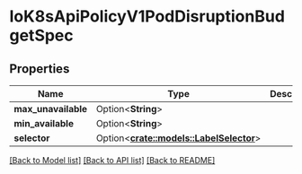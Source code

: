 # IoK8sApiPolicyV1PodDisruptionBudgetSpec

## Properties

Name | Type | Description | Notes
------------ | ------------- | ------------- | -------------
**max_unavailable** | Option<**String**> |  | [optional]
**min_available** | Option<**String**> |  | [optional]
**selector** | Option<[**crate::models::LabelSelector**](LabelSelector.md)> |  | [optional]

[[Back to Model list]](../README.md#documentation-for-models) [[Back to API list]](../README.md#documentation-for-api-endpoints) [[Back to README]](../README.md)


